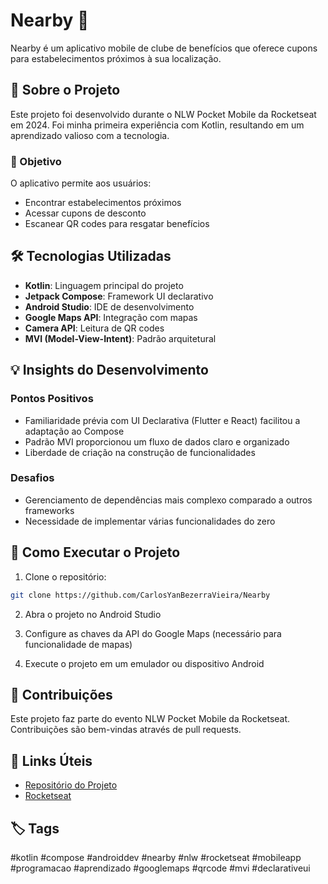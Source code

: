 # Nearby 📱

Nearby é um aplicativo mobile de clube de benefícios que oferece cupons para estabelecimentos próximos à sua localização.

## 📝 Sobre o Projeto

Este projeto foi desenvolvido durante o NLW Pocket Mobile da Rocketseat em 2024. Foi minha primeira experiência com Kotlin, resultando em um aprendizado valioso com a tecnologia.

### 🎯 Objetivo

O aplicativo permite aos usuários:
- Encontrar estabelecimentos próximos
- Acessar cupons de desconto
- Escanear QR codes para resgatar benefícios

## 🛠️ Tecnologias Utilizadas

- **Kotlin**: Linguagem principal do projeto
- **Jetpack Compose**: Framework UI declarativo
- **Android Studio**: IDE de desenvolvimento
- **Google Maps API**: Integração com mapas
- **Camera API**: Leitura de QR codes
- **MVI (Model-View-Intent)**: Padrão arquitetural

## 💡 Insights do Desenvolvimento

### Pontos Positivos
- Familiaridade prévia com UI Declarativa (Flutter e React) facilitou a adaptação ao Compose
- Padrão MVI proporcionou um fluxo de dados claro e organizado
- Liberdade de criação na construção de funcionalidades

### Desafios
- Gerenciamento de dependências mais complexo comparado a outros frameworks
- Necessidade de implementar várias funcionalidades do zero

## 🚀 Como Executar o Projeto

1. Clone o repositório:
```bash
git clone https://github.com/CarlosYanBezerraVieira/Nearby
```

2. Abra o projeto no Android Studio

3. Configure as chaves da API do Google Maps (necessário para funcionalidade de mapas)

4. Execute o projeto em um emulador ou dispositivo Android

## 🤝 Contribuições

Este projeto faz parte do evento NLW Pocket Mobile da Rocketseat. Contribuições são bem-vindas através de pull requests.

## 🔗 Links Úteis

- [Repositório do Projeto](https://github.com/CarlosYanBezerraVieira/Nearby)
- [Rocketseat](https://www.rocketseat.com.br/)

## 🏷️ Tags

#kotlin #compose #androiddev #nearby #nlw #rocketseat #mobileapp #programacao #aprendizado #googlemaps #qrcode #mvi #declarativeui
